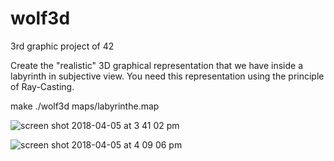 # wolf3d

3rd graphic project of 42

Create the "realistic" 3D graphical representation that we have
inside a labyrinth in subjective view. You need this representation
using the principle of Ray-Casting.

make
./wolf3d maps/labyrinthe.map  

![screen shot 2018-04-05 at 3 41 02 pm](https://user-images.githubusercontent.com/23494780/38369899-1d442a18-38e9-11e8-990e-292f4fcc2227.png)

![screen shot 2018-04-05 at 4 09 06 pm](https://user-images.githubusercontent.com/23494780/38370995-b7743d38-38eb-11e8-89e9-4bfab823106d.png)
